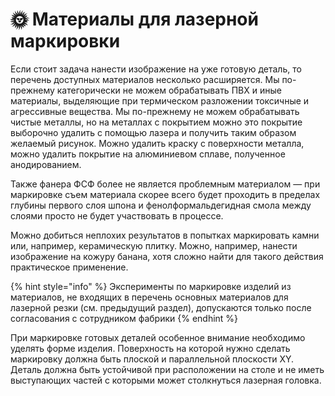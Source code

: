 # 🌞 Материалы для лазерной маркировки

Если стоит задача нанести изображение на уже готовую деталь, то перечень доступных материалов несколько расширяется. Мы по-прежнему категорически не можем обрабатывать ПВХ и иные материалы, выделяющие при термическом разложении токсичные и агрессивные вещества. Мы по-прежнему не можем обрабатывать чистые металлы, но на металлах с покрытием можно это покрытие выборочно удалить с помощью лазера и получить таким образом желаемый рисунок. Можно удалить краску с поверхности металла, можно удалить покрытие на алюминиевом сплаве, полученное анодированием.&#x20;

Также фанера ФСФ более не является проблемным материалом — при маркировке съем материала скорее всего будет проходить в пределах глубины первого слоя шпона и фенолформальдегидная смола между слоями просто не будет участвовать в процессе.&#x20;

Можно добиться неплохих результатов в попытках маркировать камни или, например, керамическую  плитку. Можно, например, нанести изображение на кожуру банана, хотя сложно найти для такого действия практическое применение.

{% hint style="info" %}
Эксперименты по маркировке изделий из материалов, не входящих в перечень основных материалов для лазерной резки (см. предыдущий раздел), допускаются только после согласования с сотрудником фабрики
{% endhint %}

При маркировке готовых деталей особенное внимание необходимо уделять форме изделия. Поверхность на которой нужно сделать маркировку должна быть плоской и параллельной плоскости XY. Деталь должна быть устойчивой  при расположении на столе и не иметь выступающих частей с которыми может столкнуться лазерная головка.&#x20;
